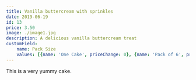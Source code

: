 ```yaml
---
title: Vanilla buttercream with sprinkles
date: 2019-06-19
id: 13
price: 3.50
image: ./image1.jpg
description: A delicious vanilla buttercream treat
customField: 
    name: Pack Size
    values: [{name: 'One Cake', priceChange: 0}, {name: 'Pack of 6', priceChange: 14.00}, {name: 'Pack of 12', priceChange: 28.50}]
---
```


This is a very yummy cake.
